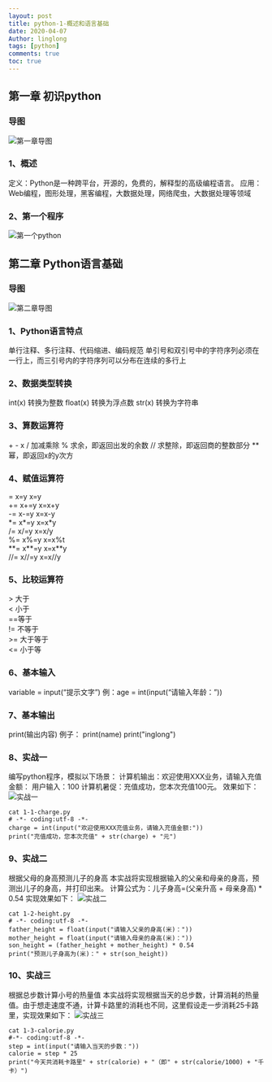 ```yaml
---
layout: post
title: python-1-概述和语言基础
date: 2020-04-07
Author: linglong
tags: [python]
comments: true
toc: true
---
```


##  第一章  初识python
###  导图
![第一章导图](https://raw.githubusercontent.com/oplogs/oplogs.github.io/master/images/python/python-1-1.png)
###  1、概述   定义：Python是一种跨平台，开源的，免费的，解释型的高级编程语言。   应用：Web编程，图形处理，黑客编程，大数据处理，网络爬虫，大数据处理等领域###  2、第一个程序
![第一个python](https://raw.githubusercontent.com/oplogs/oplogs.github.io/master/images/python/python-1-2.png)

##  第二章	Python语言基础
### 导图
![第二章导图](https://raw.githubusercontent.com/oplogs/oplogs.github.io/master/images/python/python-1-3.png)
###  1、Python语言特点   单行注释、多行注释、代码缩进、编码规范   单引号和双引号中的字符序列必须在一行上，而三引号内的字符序列可以分布在连续的多行上
###  2、数据类型转换   int(x)    转换为整数   float(x)  转换为浮点数   str(x)    转换为字符串###  3、算数运算符   \+ - x /   加减乘除   %   求余，即返回出发的余数   //   求整除，即返回商的整数部分   **   幂，即返回x的y次方###  4、赋值运算符   =    x=y    x=y  
   +=    x+=y    x=x+y     -=   x-=y   x=x-y  
   \*=     x*=y    x=x*y  
   /=   x/=y    x=x/y  
   %=     x%=y   x=x%t     \*\*=  x\*\*=y   x=x**y  
   //=     x//=y  x=x//y###  5、比较运算符   \>  大于  
    <  小于  
    ==等于  
    !=  不等于  
   \>= 大于等于  
   <=  小于等  ###  6、基本输入   variable = input(“提示文字”)     例：age = int(input(“请输入年龄：”))###  7、基本输出   print(输出内容)    例子：
   print(name)
   print("inglong") 
###  8、实战一 编写python程序，模拟以下场景：计算机输出：欢迎使用XXX业务，请输入充值金额：用户输入：100计算机暑促：充值成功，您本次充值100元。效果如下：
![实战一](https://raw.githubusercontent.com/oplogs/oplogs.github.io/master/images/python/python-1-4.png)

    cat 1-1-charge.py 
    # -*- coding:utf-8 -*-
    charge = int(input("欢迎使用XXX充值业务，请输入充值金额:"))
    print("充值成功，您本次充值" + str(charge) + "元")
    ###  9、实战二
根据父母的身高预测儿子的身高
本实战将实现根据输入的父亲和母亲的身高，预测出儿子的身高，并打印出来。计算公式为：儿子身高=(父亲升高 + 母亲身高)  *  0.54 实现效果如下：![实战二](https://raw.githubusercontent.com/oplogs/oplogs.github.io/master/images/python/python-1-5.png)

    cat 1-2-height.py 
    # -*- coding:utf-8 -*-
    father_height = float(input("请输入父亲的身高(米)："))
    mother_height = float(input("请输入母亲的身高(米)："))
    son_height = (father_height + mother_height) * 0.54
    print("预测儿子身高为(米)：" + str(son_height))
###  10、实战三
根据总步数计算小号的热量值
本实战将实现根据当天的总步数，计算消耗的热量值。由于想走速度不通，计算卡路里的消耗也不同，这里假设走一步消耗25卡路里，实现效果如下：![实战三](https://raw.githubusercontent.com/oplogs/oplogs.github.io/master/images/python/python-1-6.png)

    cat 1-3-calorie.py 
    #-*- coding:utf-8 -*-
    step = int(input("请输入当天的步数："))
    calorie = step * 25
    print("今天共消耗卡路里" + str(calorie) + "（即" + str(calorie/1000) + "千卡）")

